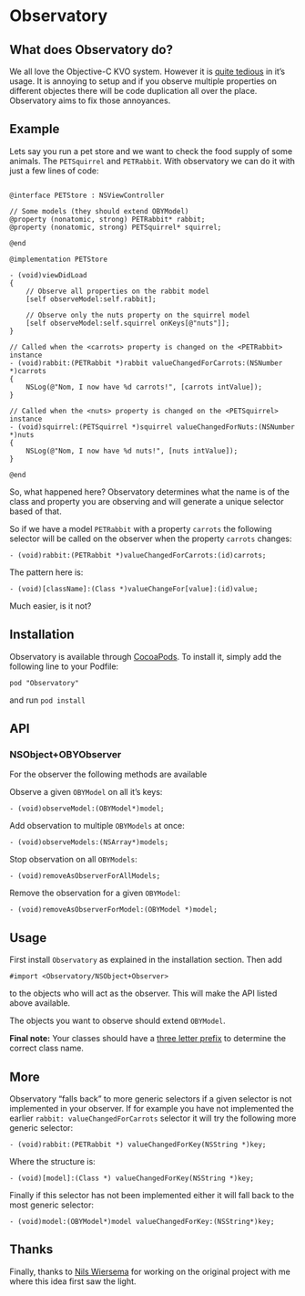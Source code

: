 # Observatory

## What does Observatory do?

We all love the Objective-C KVO system. However it is [quite tedious](http://nshipster.com/key-value-observing/) in it’s usage. It is annoying to setup and if you observe multiple properties on different objectes there will be code duplication all over the place. Observatory aims to fix those annoyances. 

## Example

Lets say you run a pet store and we want to check the food supply of some animals. The `PETSquirrel` and `PETRabbit`. With observatory we can do it with just a few lines of code:

```

@interface PETStore : NSViewController

// Some models (they should extend OBYModel)
@property (nonatomic, strong) PETRabbit* rabbit;
@property (nonatomic, strong) PETSquirrel* squirrel;

@end

@implementation PETStore

- (void)viewDidLoad
{
    // Observe all properties on the rabbit model
    [self observeModel:self.rabbit];
    
    // Observe only the nuts property on the squirrel model
    [self observeModel:self.squirrel onKeys[@"nuts"]];
}

// Called when the <carrots> property is changed on the <PETRabbit> instance
- (void)rabbit:(PETRabbit *)rabbit valueChangedForCarrots:(NSNumber *)carrots
{
    NSLog(@"Nom, I now have %d carrots!", [carrots intValue]);
}

// Called when the <nuts> property is changed on the <PETSquirrel> instance
- (void)squirrel:(PETSquirrel *)squirrel valueChangedForNuts:(NSNumber *)nuts
{
    NSLog(@"Nom, I now have %d nuts!", [nuts intValue]);
}

@end
```

So, what happened here? Observatory determines what the name is of the class and property you are observing and will generate a unique selector based of that.

So if we have a model `PETRabbit` with a property `carrots` the following selector will be called on the observer when the property `carrots` changes:

```
- (void)rabbit:(PETRabbit *)valueChangedForCarrots:(id)carrots;
```

The pattern here is:

```
- (void)[className]:(Class *)valueChangeFor[value]:(id)value;
```

Much easier, is it not?

## Installation

Observatory is available through [CocoaPods](http://cocoapods.org). To install
it, simply add the following line to your Podfile:

    pod "Observatory"

and run `pod install`

## API

### NSObject+OBYObserver

For the observer the following methods are available

Observe a given `OBYModel` on all it’s keys:
```
- (void)observeModel:(OBYModel*)model;
```

Add observation to multiple `OBYModels` at once:
```
- (void)observeModels:(NSArray*)models;
```

Stop observation on all `OBYModels`:
```
- (void)removeAsObserverForAllModels;
```

Remove the observation for a given `OBYModel`:
```
- (void)removeAsObserverForModel:(OBYModel *)model;
```

## Usage

First install `Observatory` as explained in the installation section. Then add 

```
#import <Observatory/NSObject+Observer>
```

to the objects who will act as the observer. This will make the API listed above available.

The objects you want to observe should extend `OBYModel`.

**Final note:** Your classes should have a [three letter prefix](https://developer.apple.com/library/ios/documentation/Cocoa/Conceptual/ProgrammingWithObjectiveC/Conventions/Conventions.html) to determine the correct class name. 

## More

Observatory “falls back” to more generic selectors if a given selector is not implemented in your observer. If for example you have not implemented the earlier `rabbit: valueChangedForCarrots` selector it will try the following more generic selector:

```
- (void)rabbit:(PETRabbit *) valueChangedForKey(NSString *)key;
```

Where the structure is:

```
- (void)[model]:(Class *) valueChangedForKey(NSString *)key;
```

Finally if this selector has not been implemented either it will fall back to the most generic selector:

```
- (void)model:(OBYModel*)model valueChangedForKey:(NSString*)key;
```

## Thanks

Finally, thanks to [Nils Wiersema](https://github.com/nilswiersema) for working on the original project with me where this idea first saw the light.